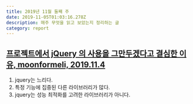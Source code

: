 ```yaml
---
title: 2019년 11월 둘째 주
date: 2019-11-05T01:03:16.278Z
description: 매주 무엇을 읽고 보았는지 정리하는 글
category: report
---
```


## [프로젝트에서 jQuery 의 사용을 그만두겠다고 결심한 이유, moonformeli, 2019.11.4](https://medium.com/%EC%98%A4%EB%8A%98%EC%9D%98-%ED%94%84%EB%A1%9C%EA%B7%B8%EB%9E%98%EB%B0%8D/%ED%94%84%EB%A1%9C%EC%A0%9D%ED%8A%B8%EC%97%90%EC%84%9C-jquery-%EC%9D%98-%EC%82%AC%EC%9A%A9%EC%9D%84-%EA%B7%B8%EB%A7%8C%EB%91%90%EA%B2%A0%EB%8B%A4%EA%B3%A0-%EA%B2%B0%EC%8B%AC%ED%95%9C-%EC%9D%B4%EC%9C%A0-45379cba95b6)

1. jquery는 느리다.
2. 특정 기능에 집중된 다른 라이브러리가 많다.
3. jquery는 성능 최적화를 고려한 라이브러리가 아니다.


